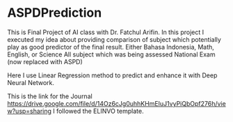 # ASPDPrediction
This is Final Project of AI class with Dr. Fatchul Arifin. 
In this project I executed my idea about providing comparison of subject which potentially play as good predictor of the final result.
Either Bahasa Indonesia, Math, English, or Science
All subject which was being assessed National Exam (now replaced with ASPD)

Here I use Linear Regression method to predict and enhance it with Deep Neural Network. 

This is the link for the Journal
https://drive.google.com/file/d/14Oz6cJg0uhhKHmEIuJ1vyPiQbOpf276h/view?usp=sharing
I followed the ELINVO template. 
